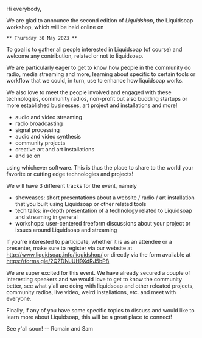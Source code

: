 Hi everybody,

We are glad to announce the second edition of *Liquidshop*, the Liquidsoap
workshop, which will be held online on

    ** Thursday 30 May 2023 **
    
To goal is to gather all people interested in Liquidsoap (of course) and welcome any contribution, related or not to liquidsoap.

We are particularly eager to get to know how people in the community do radio, media streaming and more,
learning about specific to certain tools or workflow that we could, in turn, use to enhance how liquidsoap works.

We also love to meet the people involved and engaged with these technologies, community radios, non-profit but also budding startups
or more established businesses, art project and installations and more!

- audio and video streaming
- radio broadcasting
- signal processing
- audio and video synthesis
- community projects
- creative art and art installations
- and so on

using whichever software. This is thus the place to share to the world your
favorite or cutting edge technologies and projects!

We will have 3 different tracks for the event, namely

- showcases: short presentations about a website / radio / art installation that
  you built using Liquidsoap or other related tools
- tech talks: in-depth presentation of a technology related to Liquidsoap and
  streaming in general
- workshops: user-centered freeform discussions about your project or issues
  around Liquidsoap and streaming
    
If you're interested to participate, whether it is as an attendee or a
presenter, make sure to register via our website at
http://www.liquidsoap.info/liquidshop/ or directly via the form available at
https://forms.gle/2QZDNJUH9XdRJ5bP8

We are super excited for this event. We have already secured a couple of
interesting speakers and we would love to get to know the community better, see
what y'all are doing with liquidsoap and other releated projects, community
radios, live video, weird installations, etc. and meet with everyone.

Finally, if any of you have some specific topics to discuss and would like to
learn more about Liquidsoap, this will be a great place to connect!

See y'all soon!
-- Romain and Sam
